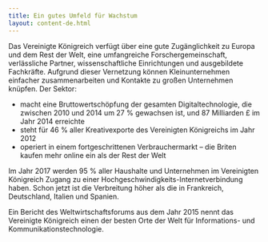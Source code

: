 ```yaml
---
title: Ein gutes Umfeld für Wachstum
layout: content-de.html
--- 
```


Das Vereinigte Königreich verfügt über eine gute Zugänglichkeit zu Europa und dem Rest der Welt, eine umfangreiche Forschergemeinschaft, verlässliche Partner, wissenschaftliche Einrichtungen und ausgebildete Fachkräfte. Aufgrund dieser Vernetzung können Kleinunternehmen einfacher zusammenarbeiten und Kontakte zu großen Unternehmen knüpfen. Der Sektor:


-	macht eine Bruttowertschöpfung der gesamten Digitaltechnologie, die zwischen 2010 und 2014 um 27 % gewachsen ist, und 87 Milliarden £ im Jahr 2014 erreichte
-	steht für 46 % aller Kreativexporte des Vereinigten Königreichs im Jahr 2012 
-	operiert in einem fortgeschrittenen Verbrauchermarkt – die Briten kaufen mehr online ein als der Rest der Welt

Im Jahr 2017 werden 95 % aller Haushalte und Unternehmen im Vereinigten Königreich Zugang zu einer Hochgeschwindigkeits-Internetverbindung haben. Schon jetzt ist die Verbreitung höher als die in Frankreich, Deutschland, Italien und Spanien.

Ein Bericht des Weltwirtschaftsforums aus dem Jahr 2015 nennt das Vereinigte Königreich einen der besten Orte der Welt für Informations- und Kommunikationstechnologie.

